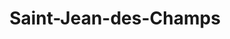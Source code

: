 ---
title: Saint-Jean-des-Champs
url: /saint-jean-des-champs/
latitude: 48.828
longitude: -1.465
---